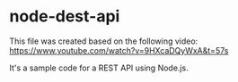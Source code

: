 # node-dest-api

This file was created based on the following video:
https://www.youtube.com/watch?v=9HXcaDQyWxA&t=57s

It's a sample code for a REST API using Node.js.
